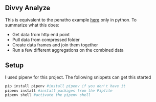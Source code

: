 ## Divvy Analyze

This is equivalent to the penatho example [here](https://github.com/j8mathis/divvy_analyze/tree/master/pentaho) only in python. To summarize what this does: 

* Get data from http end point
* Pull data from compressed folder
* Create data frames and join them together
* Run a few different aggregations on the combined data


## Setup

I used pipenv for this project. The following snippets can get this started

```python
pip install pipenv #install pipenv if you don't have it
pipenv install #install packages from the Pipfile
pipenv shell #activate the pipenv shell

```



